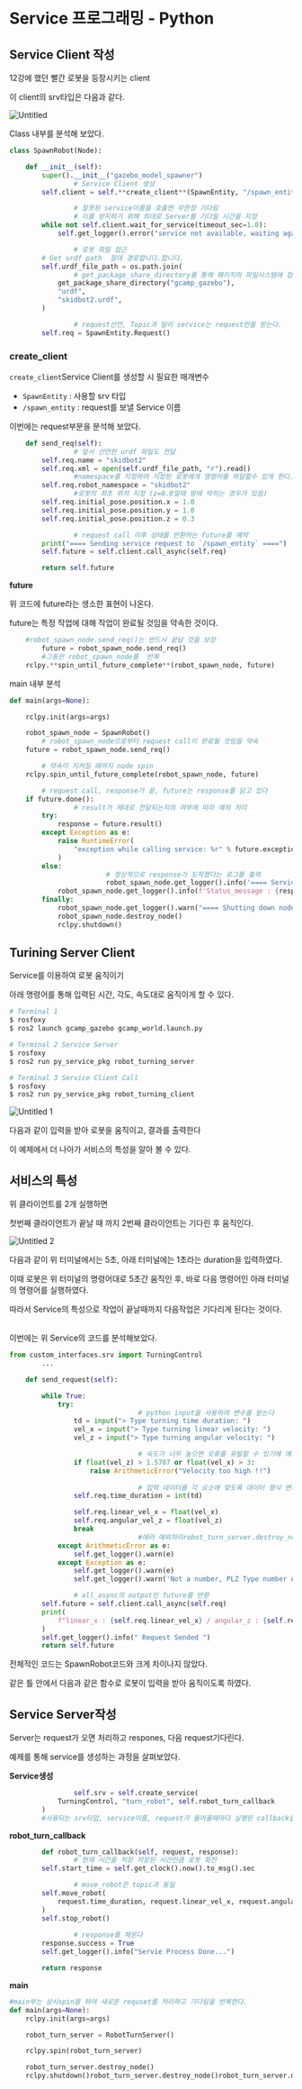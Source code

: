 # Service 프로그래밍 - Python

## Service Client 작성

12강에 했던 빨간 로봇을 등장시키는 client

이 client의 srv타입은 다음과 같다.

![Untitled](https://user-images.githubusercontent.com/80799025/179396591-72388179-b807-4d14-9a1a-74d493dc975a.png)

Class 내부를 분석해 보았다.

```python
class SpawnRobot(Node):

    def __init__(self):
        super().__init__("gazebo_model_spawner")
				# Service Client 생성
        self.client = self.**create_client**(SpawnEntity, "/spawn_entity")

				# 잘못된 service이름을 호출면 무한정 기다림
				# 이를 방지하기 위해 최대로 Server를 기다릴 시간을 지정
        while not self.client.wait_for_service(timeout_sec=1.0):
            self.get_logger().error("service not available, waiting again...")

				# 로봇 파일 접근
        # Get urdf path  절대 경로합니다.합니다.
        self.urdf_file_path = os.path.join(
				# get_package_share_directory를 통해 패키지의 파일시스템에 접근
            get_package_share_directory("gcamp_gazebo"),
            "urdf",
            "skidbot2.urdf",
        )

				# request선언, Topic과 달리 service는 request만을 받는다.
        self.req = SpawnEntity.Request()
```

### create_client

`create_client`Service Client를 생성할 시 필요한 매개변수

- `SpawnEntity` : 사용할 srv 타입
- `/spawn_entity` : request를 보낼 Service 이름

이번에는 request부분을 분석해 보았다.

```python
    def send_req(self):
				# 앞서 선언한 urdf 파일도 전달 
        self.req.name = "skidbot2"
        self.req.xml = open(self.urdf_file_path, "r").read()
				#namespace를 지정하여 지정된 로봇에게 명령어를 하달할수 있게 한다.
        self.req.robot_namespace = "skidbot2"
				#로봇의 최초 위치 지정 (z=0.0일때 땅에 박히는 경우가 있음)
        self.req.initial_pose.position.x = 1.0
        self.req.initial_pose.position.y = 1.0
        self.req.initial_pose.position.z = 0.3

				# request call 이후 상태를 반환하는 future를 예약
        print("==== Sending service request to `/spawn_entity` ====")
        self.future = self.client.call_async(self.req)

        return self.future
```

**future**

위 코드에 future라는 생소한 표현이 나온다.

future는 특정 작업에 대해 작업이 완료될 것임을 약속한 것이다.

```python
    #robot_spawn_node.send_req()는 반드시 끝날 것을 보장
		future = robot_spawn_node.send_req()
		#그동안 robot_spawn_node를  반복
    rclpy.**spin_until_future_complete**(robot_spawn_node, future)
```

main 내부 분석

```python
def main(args=None):

    rclpy.init(args=args)

    robot_spawn_node = SpawnRobot()
		# robot_spawn_node으로부터 request call이 완료될 것임을 약속
    future = robot_spawn_node.send_req()

		# 약속이 지켜질 때까지 node spin
    rclpy.spin_until_future_complete(robot_spawn_node, future)

		# request call, response가 끝, future는 response를 담고 있다
    if future.done():
				# result가 제대로 전달되는지의 여부에 따라 예외 처리
        try:
            response = future.result()
        except Exception as e:
            raise RuntimeError(
                "exception while calling service: %r" % future.exception()
            )
        else:
						# 정상적으로 response가 도착했다는 로그를 출력
						robot_spawn_node.get_logger().info('==== Service Call Done ====')
            robot_spawn_node.get_logger().info(f'Status_message : {response.status_message}')
        finally:
            robot_spawn_node.get_logger().warn("==== Shutting down node. ====")
            robot_spawn_node.destroy_node()
            rclpy.shutdown()
```

## Turining Server Client

Service를 이용하여 로봇 움직이기

아래 명령어를 통해 입력된 시간, 각도, 속도대로 움직이게 할 수 있다.

```bash
# Terminal 1
$ rosfoxy 
$ ros2 launch gcamp_gazebo gcamp_world.launch.py

# Terminal 2 Service Server
$ rosfoxy
$ ros2 run py_service_pkg robot_turning_server

# Terminal 3 Service Client Call
$ rosfoxy
$ ros2 run py_service_pkg robot_turning_client
```

![Untitled 1](https://user-images.githubusercontent.com/80799025/179396598-9a7ab6c2-9803-4153-96ca-b00a849a068e.png)

다음과 같이 입력을 받아 로봇을 움직이고, 결과를 출력한다

이 예제에서 더 나아가 서비스의 특성을 알아 볼 수 있다.

## 서비스의 특성

위 클라이언트를 2개 실행하면

첫번째 클라이언트가 끝날 때 까지 2번째 클라이언트는 기다린 후 움직인다.

![Untitled 2](https://user-images.githubusercontent.com/80799025/179396602-2c003faf-af0a-4e36-b1ee-ca4c9b8c3562.png)

다음과 같이 위 터미널에서는 5초, 아래 터미널에는 1초라는 duration을 입력하였다.

이때 로봇은 위 터미널의 명령어대로 5초간 움직인 후, 바로 다음 명령어인 아래 터미널의 명령어를 실행하였다.

따라서 Service의 특성으로 작업이 끝날때까지 다음작업은 기다리게 된다는 것이다.

</br>
이번에는 위 Service의 코드를 분석해보았다.

```python
from custom_interfaces.srv import TurningControl
		...

    def send_request(self):

        while True:
            try:
								# python input을 사용하여 변수를 받는다
                td = input("> Type turning time duration: ")
                vel_x = input("> Type turning linear velocity: ")
                vel_z = input("> Type turning angular velocity: ")

								# 속도가 너무 높으면 오류를 유발할 수 있기에 예외처리
                if float(vel_z) > 1.5707 or float(vel_x) > 3:
                    raise ArithmeticError("Velocity too high !!")
								
								# 입력 데이터를 각 요소에 맞도록 데이터 형식 변환
                self.req.time_duration = int(td)

                self.req.linear_vel_x = float(vel_x)
                self.req.angular_vel_z = float(vel_z)
                break
								#에러 예외처리robot_turn_server.destroy_node()
            except ArithmeticError as e:
                self.get_logger().warn(e)
            except Exception as e:
                self.get_logger().warn(e)
                self.get_logger().warn('Not a number, PLZ Type number Again')

				# all_async의 output인 future를 반환
        self.future = self.client.call_async(self.req)
        print(
            f"linear_x : {self.req.linear_vel_x} / angular_z : {self.req.angular_vel_z}"
        )
        self.get_logger().info(" Request Sended ")
        return self.future
```

전체적인 코드는 SpawnRobot코드와 크게 차이나지 않았다.

같은 틀 안에서 다음과 같은 함수로 로봇이 입력을 받아 움직이도록 하였다.

## Service Server작성

Server는 request가 오면 처리하고 respones, 다음 request기다린다.

예제를 통해 service를 생성하는 과정을 살펴보았다.

**Service생성**

```python
				self.srv = self.create_service(
            TurningControl, "turn_robot", self.robot_turn_callback
        )
		#사용되는 srv타입, service이름, request가 들어올때마다 실행된 callback을 변수로 받음
```

**robot_turn_callback**

```python
		def robot_turn_callback(self, request, response):
				# 현재 시간을 저장 저장된 시간만큼 로봇 회전
        self.start_time = self.get_clock().now().to_msg().sec

				# move_robot은 topic과 동일
        self.move_robot(
            request.time_duration, request.linear_vel_x, request.angular_vel_z
        )
        self.stop_robot()
			
				# response를 채운다
        response.success = True
        self.get_logger().info("Servie Process Done...")

        return response
```

**main**

```python
#main부는 상시spin을 하여 새로운 requset를 처리하고 기다림을 반복한다.
def main(args=None):
    rclpy.init(args=args)

    robot_turn_server = RobotTurnServer()

    rclpy.spin(robot_turn_server)

    robot_turn_server.destroy_node()
    rclpy.shutdown()robot_turn_server.destroy_node()robot_turn_server.destroy_node()
```
